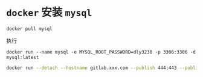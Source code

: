 # `docker` 安装 `mysql`

```
docker pull mysql
```

执行

```console
docker run --name mysql -e MYSQL_ROOT_PASSWORD=dly3230 -p 3306:3306 -d mysql:latest
```

```bash
docker run --detach --hostname gitlab.xxx.com --publish 444:443 --publish 81:80 --publish 23:22 --name gitlab --restart always --volume /srv/gitlab/config:/etc/gitlab --volume /srv/gitlab/logs:/var/log/gitlab --volume /srv/gitlab/data:/var/opt/gitlab
```
